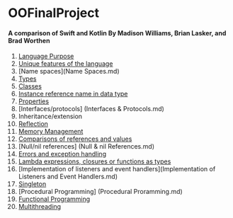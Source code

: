 # OOFinalProject
#### A comparison of Swift and Kotlin By Madison Williams, Brian Lasker, and Brad Worthen
1. [Language Purpose](LanguagePurpose.md)
2. [Unique features of the language](UniqueFeatures.md)
3. [Name spaces](Name Spaces.md)
4. [Types](Types.md)
5. [Classes](Classes.md)
6. [Instance reference name in data type](InstanceReference.md)
7. [Properties](Properties.md)
8. [Interfaces/protocols] (Interfaces & Protocols.md)
9. Inheritance/extension
10. [Reflection](Reflection.md)
11. [Memory Management](MemoryManagement.md)
12. [Comparisons of references and values](Comparisons.md)
13. [Null/nil references] (Null & nil References.md)
14. [Errors and exception handling](Errors.md)
15. [Lambda expressions, closures or functions as types](LambdaExpressions.md)
16. [Implementation of listeners and event handlers](Implementation of Listeners and Event Handlers.md)
17. [Singleton](Singleton.md)
18. [Procedural Programming] (Procedural Proramming.md)
19. [Functional Programming](FunctionalProgramming.md)
20. [Multithreading](Multithreading.md)

